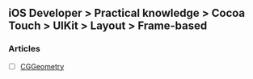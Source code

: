 ## iOS Developer > Practical knowledge > Cocoa Touch > UIKit > Layout > Frame-based

### Articles
- [ ] [CGGeometry](http://nshipster.com/cggeometry/)


